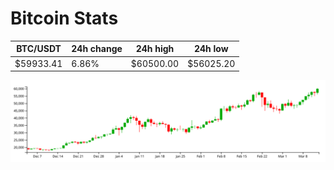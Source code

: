 # Bitcoin Stats

BTC/USDT|24h change|24h high|24h low|
|---|---|---|---|
|$59933.41|6.86%|$60500.00|$56025.20|

<img src="./chart.svg">
